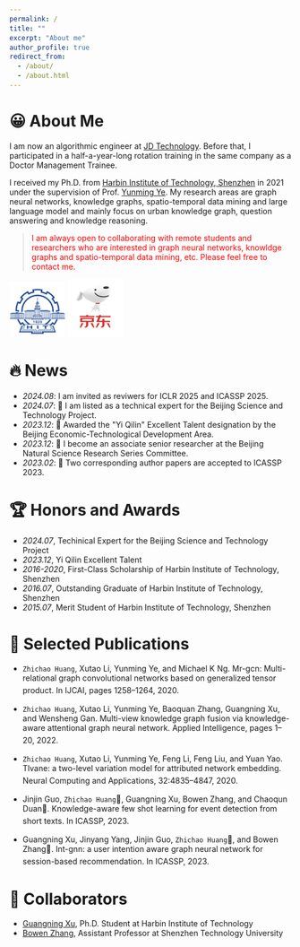 ```yaml
---
permalink: /
title: ""
excerpt: "About me"
author_profile: true
redirect_from: 
  - /about/
  - /about.html
---
```


# 😀 About Me
I am now an algorithmic engineer at <a href="https://www.jdt.com.cn/"> JD Technology</a>. Before that, I participated in a half-a-year-long rotation training in the same company as a Doctor Management Trainee.

I received my Ph.D. from <a href="http://en.hitsz.edu.cn/">Harbin Institute of Technology, Shenzhen</a> in 2021 under the supervision of Prof. <a href="https://faculty.hitsz.edu.cn/yeyunming?lang=en">Yunming Ye</a>. My research areas are graph neural networks, knowledge graphs, spatio-temporal data mining and large language model and mainly focus on urban knowledge graph, question answering and knowledge reasoning.

>  <span style="color: red;">I am always open to collaborating with remote students and researchers who are interested in graph neural networks, knowldge graphs and spatio-temporal data mining, etc. Please feel free to contact me.</span>

<img class="svg" src="/images/hit_logo.jpeg" width="100pt"> <img class="svg" src="/images/jd_logo.webp" width="100pt">

# 🔥 News
- *2024.08*: I am invited as reviwers for ICLR 2025 and ICASSP 2025.
- *2024.07*: 🎉 I am listed as a technical expert for the Beijing Science and Technology Project.
- *2023.12*: 🎉 Awarded the "Yi Qilin" Excellent Talent designation by the Beijing Economic-Technological Development Area.
- *2023.12*: 🎉 I become an associate senior researcher at the Beijing Natural Science Research Series Committee.
- *2023.02*: 🎉 Two corresponding author papers are accepted to ICASSP 2023.

# 🏆 Honors and Awards
- *2024.07*, Techinical Expert for the Beijing Science and Technology Project
- *2023.12*, Yi Qilin Excellent Talent
- *2016-2020*, First-Class Scholarship of Harbin Institute of Technology, Shenzhen
- *2016.07*, Outstanding Graduate of Harbin Institute of Technology, Shenzhen
- *2015.07*, Merit Student of Harbin Institute of Technology, Shenzhen

# 📝 Selected Publications
- `Zhichao Huang`, Xutao Li, Yunming Ye, and Michael K Ng. Mr-gcn: Multi-relational graph convolutional networks based on generalized tensor product. In IJCAI, pages 1258–1264, 2020. <a href="https://www.ijcai.org/proceedings/2020/175"><i style="font-size: 20px;" class="fa fa-file-pdf"></i></a> <a href="https://github.com/iceshzc/MR-GCN-DENSE"><i style="font-size: 20px;" class="fab fa-fw fa-github"></i></a>

- `Zhichao Huang`, Xutao Li, Yunming Ye, Baoquan Zhang, Guangning Xu, and Wensheng Gan. Multi-view knowledge graph fusion via knowledge-aware attentional graph neural network. Applied Intelligence, pages 1–20, 2022. <a href="https://link.springer.com/article/10.1007/s10489-022-03667-1"><i style="font-size: 20px;" class="fa fa-file-pdf"></i></a> <a href="https://code.aliyun.com/hithzc/KAGNN"><i style="font-size: 20px;" class="fab fa-fw fa-github"></i></a>

- `Zhichao Huang`, Xutao Li, Yunming Ye, Feng Li, Feng Liu, and Yuan Yao. Tlvane: a two-level variation model for attributed network embedding. Neural Computing and Applications, 32:4835–4847, 2020. <a href="https://link.springer.com/article/10.1007/s00521-018-3875-5"><i style="font-size: 20px;" class="fa fa-file-pdf"></i></a>

- Jinjin Guo, `Zhichao Huang`📧, Guangning Xu, Bowen Zhang, and Chaoqun Duan📧. Knowledge-aware few shot learning for event detection from short texts. In ICASSP, 2023. <a href="https://ieeexplore.ieee.org/document/10095891"><i style="font-size: 20px;" class="fa fa-file-pdf"></i></a>

- Guangning Xu, Jinyang Yang, Jinjin Guo, `Zhichao Huang`📧, and Bowen Zhang📧. Int-gnn: a user intention aware graph neural network for session-based recommendation. In ICASSP, 2023.  <a href="https://ieeexplore.ieee.org/abstract/document/10097031"><i style="font-size: 20px;" class="fa fa-file-pdf"></i></a> <a href="https://github.com/xuguangning1218/IntGNN_ICASSP2023"><i style="font-size: 20px;" class="fab fa-fw fa-github"></i></a>

# 🤝 Collaborators
- [Guangning Xu](https://xuguangning1218.github.io/), Ph.D. Student at Harbin Institute of Technology
- [Bowen Zhang](https://scholar.google.com/citations?hl=zh-CN&user=2O1BOpEAAAAJ), Assistant Professor at Shenzhen Technology University

